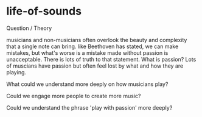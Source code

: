 # life-of-sounds

Question / Theory 

musicians and non-musicians often overlook the beauty and complexity that a single note can bring.  like Beethoven has stated, we can make mistakes, but what's worse is a mistake made without passion is unacceptable. 
There is lots of truth to that statement. What is passion? Lots of muscians have passion but often feel lost by what and how they are playing. 

What could we understand more deeply on how musicians play? 

Could we engage more people to create more music? 

Could we understand the phrase 'play with passion' more deeply? 
